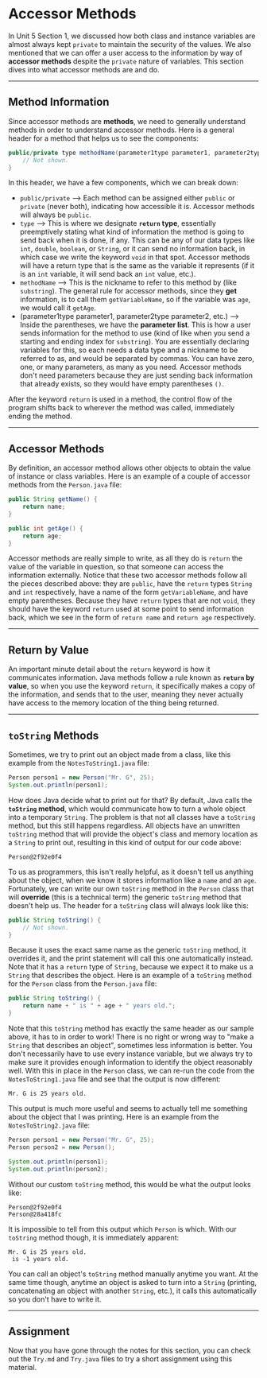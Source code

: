 # Accessor Methods

In Unit 5 Section 1, we discussed how both class and instance variables are almost always kept `private` to maintain the security of the values. We also mentioned that we can offer a user access to the information by way of **accessor methods** despite the `private` nature of variables. This section dives into what accessor methods are and do.

---

## Method Information

Since accessor methods are **methods**, we need to generally understand methods in order to understand accessor methods. Here is a general header for a method that helps us to see the components:

```java
public/private type methodName(parameter1type parameter1, parameter2type parameter2, etc.) {
    // Not shown.
}
```

In this header, we have a few components, which we can break down:
- `public/private` --> Each method can be assigned either `public` or `private` (never both), indicating how accessible it is. Accessor methods will always be `public`.
- `type` --> This is where we designate **`return` type**, essentially preemptively stating what kind of information the method is going to send back when it is done, if any. This can be any of our data types like `int`, `double`, `boolean`, or `String`, or it can send no information back, in which case we write the keyword `void` in that spot. Accessor methods will have a return type that is the same as the variable it represents (if it is an `int` variable, it will send back an `int` value, etc.).
- `methodName` --> This is the nickname to refer to this method by (like `substring`). The general rule for accessor methods, since they **get** information, is to call them `getVariableName`, so if the variable was `age`, we would call it `getAge`.
- (parameter1type parameter1, parameter2type parameter2, etc.) --> Inside the parentheses, we have the **parameter list**. This is how a user sends information for the method to use (kind of like when you send a starting and ending index for `substring`). You are essentially declaring variables for this, so each needs a data type and a nickname to be referred to as, and would be separated by commas. You can have zero, one, or many parameters, as many as you need. Accessor methods don't need parameters because they are just sending back information that already exists, so they would have empty parentheses `()`.

After the keyword `return` is used in a method, the control flow of the program shifts back to wherever the method was called, immediately ending the method.

---

## Accessor Methods

By definition, an accessor method allows other objects to obtain the value of instance or class variables. Here is an example of a couple of accessor methods from the `Person.java` file:

```java
public String getName() {
    return name;
}

public int getAge() {
    return age;
}
```

Accessor methods are really simple to write, as all they do is `return` the value of the variable in question, so that someone can access the information externally. Notice that these two accessor methods follow all the pieces described above: they are `public`, have the `return` types `String` and `int` respectively, have a name of the form `getVariableName`, and have empty parentheses. Because they have `return` types that are not `void`, they should have the keyword `return` used at some point to send information back, which we see in the form of `return name` and `return age` respectively.

---

## Return by Value

An important minute detail about the `return` keyword is how it communicates information. Java methods follow a rule known as **`return` by value**, so when you use the keyword `return`, it specifically makes a copy of the information, and sends that to the user, meaning they never actually have access to the memory location of the thing being returned.

---

## `toString` Methods

Sometimes, we try to print out an object made from a class, like this example from the `NotesToString1.java` file:

```java
Person person1 = new Person("Mr. G", 25);
System.out.println(person1);
```

How does Java decide what to print out for that? By default, Java calls the **`toString` method**, which would communicate how to turn a whole object into a temporary `String`. The problem is that not all classes have a `toString` method, but this still happens regardless. All objects have an unwritten `toString` method that will provide the object's class and memory location as a `String` to print out, resulting in this kind of output for our code above:

```
Person@2f92e0f4
```

To us as programmers, this isn't really helpful, as it doesn't tell us anything about the object, when we know it stores information like a `name` and an `age`. Fortunately, we can write our own `toString` method in the `Person` class that will **override** (this is a technical term) the generic `toString` method that doesn't help us. The header for a `toString` class will always look like this:

```java
public String toString() {
    // Not shown.
}
```

Because it uses the exact same name as the generic `toString` method, it overrides it, and the print statement will call this one automatically instead. Note that it has a `return` type of `String`, because we expect it to make us a `String` that describes the object. Here is an example of a `toString` method for the `Person` class from the `Person.java` file:

```java
public String toString() {
    return name + " is " + age + " years old.";
}
```

Note that this `toString` method has exactly the same header as our sample above, it has to in order to work! There is no right or wrong way to "make a `String` that describes an object", sometimes less information is better. You don't necessarily have to use every instance variable, but we always try to make sure it provides enough information to identify the object reasonably well. With this in place in the `Person` class, we can re-run the code from the `NotesToString1.java` file and see that the output is now different:

```
Mr. G is 25 years old.
```

This output is much more useful and seems to actually tell me something about the object that I was printing. Here is an example from the `NotesToString2.java` file:

```java
Person person1 = new Person("Mr. G", 25);
Person person2 = new Person();

System.out.println(person1);
System.out.println(person2);
```

Without our custom `toString` method, this would be what the output looks like:

```
Person@2f92e0f4
Person@28a418fc
```

It is impossible to tell from this output which `Person` is which. With our `toString` method though, it is immediately apparent:

```
Mr. G is 25 years old.
 is -1 years old.
```

You can call an object's `toString` method manually anytime you want. At the same time though, anytime an object is asked to turn into a `String` (printing, concatenating an object with another `String`, etc.), it calls this automatically so you don't have to write it.

---

## Assignment

Now that you have gone through the notes for this section, you can check out the `Try.md` and `Try.java` files to try a short assignment using this material.
